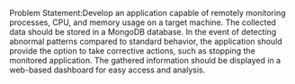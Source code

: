 Problem Statement:Develop an application capable of remotely monitoring processes, CPU, and memory usage on a target machine. The collected data should be stored in a MongoDB database. In the event of detecting abnormal patterns compared to standard behavior, the application should provide the option to take corrective actions, such as stopping the monitored application. The gathered information should be displayed in a web-based dashboard for easy access and analysis.
